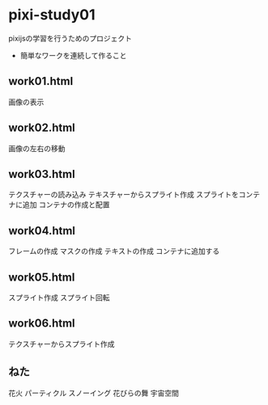 # pixi-study01
pixijsの学習を行うためのプロジェクト

- 簡単なワークを連続して作ること

## work01.html
画像の表示  

## work02.html
画像の左右の移動

## work03.html
テクスチャーの読み込み
テキスチャーからスプライト作成
スプライトをコンテナに追加
コンテナの作成と配置

## work04.html
フレームの作成
マスクの作成
テキストの作成
コンテナに追加する

## work05.html
スプライト作成
スプライト回転

## work06.html
テクスチャーからスプライト作成

## ねた
花火
パーティクル
スノーイング
花びらの舞
宇宙空間
